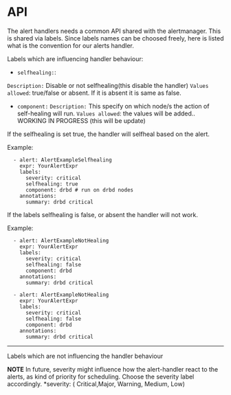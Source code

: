 # API

The alert handlers needs a common API shared with the alertmanager. This is shared via labels.
Since labels names can be choosed freely, here is listed what is the convention for our alerts handler.

Labels which are influencing handler behaviour:

* `selfhealing:`: 

`Description:` Disable or not selfhealing(this disable the handler)
`Values allowed`: true/false or absent. If it is absent it is same as false.

* `component:` 
`Description:` This specify on which node/s the action of self-healing will run.
`Values allowed`: the values will be added.. WORKING IN PROGRESS (this will be update)


If the selfhealing is set true, the handler will selfheal based on the alert.

Example:
```
  - alert: AlertExampleSelfhealing
    expr: YourAlertExpr
    labels:
      severity: critical
      selfhealing: true 
      component: drbd # run on drbd nodes
    annotations:
      summary: drbd critical
```

If the labels selfhealing is false, or absent the handler will not work.

Example:
```
  - alert: AlertExampleNotHealing
    expr: YourAlertExpr
    labels:
      severity: critical
      selfhealing: false
      component: drbd
    annotations:
      summary: drbd critical
```

```
  - alert: AlertExampleNotHealing
    expr: YourAlertExpr
    labels:
      severity: critical
      selfhealing: false
      component: drbd
    annotations:
      summary: drbd critical
```

___
Labels which are not influencing the handler behaviour

**NOTE** In future, severity might influence how the alert-handler react to the alerts, as kind of     priority for scheduling. Choose the severity label accordingly.
*severity:  ( Critical,Major, Warning, Medium, Low) 
  
